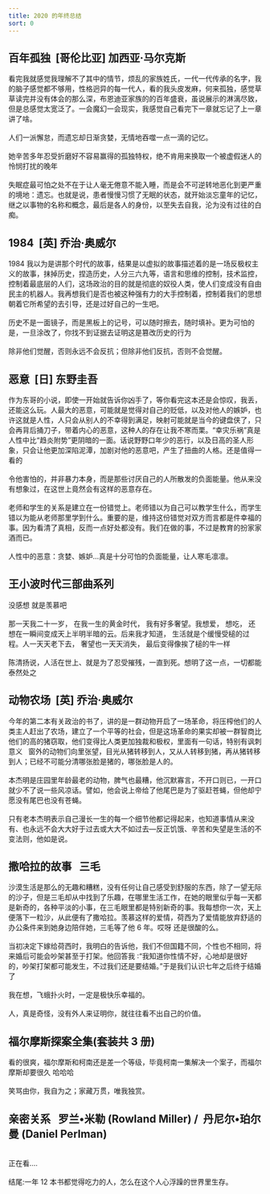 ```yaml
---
title: 2020 的年终总结
sort: 0
---
```


## 百年孤独  [哥伦比亚] 加西亚·马尔克斯  

看完我就感觉我理解不了其中的情节，烦乱的家族姓氏，一代一代传承的名字，我的脑子感觉都不够用，性格迥异的每一代人，看的我头皮发麻，何来孤独，感觉草草读完并没有体会的那么深，布恩迪亚家族的的百年盛衰，虽说展示的淋漓尽致，但是总感觉太宽泛了。一会魔幻一会现实，我感觉自己看完下一章就忘记了上一章讲了啥。<br />
<br />人们一派懈怠，而遗忘却日渐贪婪，无情地吞噬一点一滴的记忆。<br />
<br />她辛苦多年忍受折磨好不容易赢得的孤独特权，绝不肯用来换取一个被虚假迷人的怜悯打扰的晚年<br />
<br />失眠症最可怕之处不在于让人毫无倦意不能入睡，而是会不可逆转地恶化到更严重的境地：遗忘。也就是说，患者慢慢习惯了无眠的状态，就开始淡忘童年的记忆，继之以事物的名称和概念，最后是各人的身份，以至失去自我，沦为没有过往的白痴。<br />



## 1984  [英] 乔治·奥威尔  

1984 我以为是讲那个时代的故事，结果是以虚拟的故事描述着的是一场反极权主义的故事，抹掉历史，捏造历史，人分三六九等，语言和思维的控制，技术监控，控制着最底层的人们，这场政治的目的就是彻底的奴役人类，使人们变成没有自由民主的机器人。我再想我们是否也被这种强有力的大手控制着，控制着我们的思想朝着它所希望的去引导，还是过好自己的一生吧。<br />
<br />历史不是一面镜子，而是黑板上的记号，可以随时擦去，随时填补。更为可怕的是，一旦涂改了，你找不到证据去证明这是篡改历史的行为<br />
<br />除非他们觉醒，否则永远不会反抗；但除非他们反抗，否则不会觉醒。<br />

## 恶意  [日] 东野圭吾  

作为东哥的小说，即使一开始就告诉你凶手了，等你看完这本还是会惊叹，我丢，还能这么玩。人最大的恶意，可能就是觉得对自己的贬低，以及对他人的嫉妒，也许这就是人性，人只会从别人的不幸得到满足，映射可能就是当今的键盘侠了，只会再背后捅刀子，带着内心的恶意，这种人的存在让我不寒而栗。“幸灾乐祸”真是人性中比“趋炎附势”更阴暗的一面。话说野野口年少的恶行，以及日高的圣人形象，只会让他更加深陷泥潭，加剧对他的恶意吧，产生了扭曲的人格。还是值得一看的<br />
<br />令他害怕的，并非暴力本身，而是那些讨厌自己的人所散发的负面能量。他从来没有想象过，在这世上竟然会有这样的恶意存在。<br />
<br />老师和学生的关系是建立在一份错觉上。老师错以为自己可以教学生什么，而学生错以为能从老师那里学到什么。重要的是，维持这份错觉对双方而言都是件幸福的事。因为看清了真相，反而一点好处都没有。我们在做的事，不过是教育的扮家家酒而已。<br />
<br />人性中的恶意：贪婪、嫉妒...真是十分可怕的负面能量，让人寒毛凛凛。<br />

## 王小波时代三部曲系列  

没感想 就是羡慕吧<br />
<br />那一天我二十一岁， 在我一生的黄金时代， 我有好多奢望。我想爱， 想吃， 还想在一瞬间变成天上半明半暗的云。后来我才知道， 生活就是个缓慢受槌的过程。人一天天老下去， 奢望也一天天消失， 最后变得像挨了槌的牛一样<br />
<br />陈清扬说，人活在世上、就是为了忍受摧残，一直到死。想明了这一点，一切都能泰然处之<br />

## 动物农场  [英] 乔治·奥威尔  

今年的第二本有关政治的书了，讲的是一群动物开启了一场革命，将压榨他们的人类主人赶出了农场，建立了一个平等的社会，但是这场革命的果实却被一群智商比他们的高的猪窃取，他们变得比人类更加独裁和极权，里面有一句话，特别有讽刺意义   窗外的动物们向里张望，目光从猪转移到人，又从人转移到猪，再从猪转移到人；已经不可能分清哪张脸是猪的，哪张脸是人的。<br />
<br />本杰明是庄园里年龄最老的动物，脾气也最糟，他沉默寡言，不开口则已，一开口就少不了说一些风凉话。譬如，他会说上帝给了他尾巴是为了驱赶苍蝇，但他却宁愿没有尾巴也没有苍蝇。<br />
<br />只有老本杰明表示自己漫长一生的每一个细节他都记得起来，也知道事情从来没有、也永远不会大大好于过去或大大不如过去—反正饥饿、辛苦和失望是生活的不变法则，他如是说。<br />

## 撒哈拉的故事   三毛  

沙漠生活是那么的无趣和糟糕，没有任何让自己感受到舒服的东西，除了一望无际的沙子，但是三毛却从中找到了乐趣，在哪里生活工作，在她的眼里似乎每一天都是新奇的，各种平淡的小事，在三毛眼里都是特别新奇的事。我每想你一次，天上便落下一粒沙，从此便有了撒哈拉。羡慕这样的爱情，荷西为了爱情能放弃舒适的办公条件来到她身边陪伴她，三毛等了他 6 年。哎呀 还是很酸的么。 <br />
<br />当初决定下嫁给荷西时，我明白的告诉他，我们不但国籍不同，个性也不相同，将来婚后可能会吵架甚至于打架。他回答我 ∶“我知道你性情不好，心地却是很好的，吵架打架都可能发生，不过我们还是要结婚。”于是我们认识七年之后终于结婚了<br />
<br />我在想，飞蛾扑火时，一定是极快乐幸福的。<br />
<br />人，真是奇怪，没有外人来证明你，就往往看不出自己的价值。<br />

## 福尔摩斯探案全集(套装共 3 册)

看的很爽，福尔摩斯和柯南还是差一个等级，毕竟柯南一集解决一个案子，而福尔摩斯却要很久 哈哈哈<br />
<br />笑骂由你，我自为之；家藏万贯，唯我独赏。

## 亲密关系   罗兰•米勒 (Rowland Miller) /  丹尼尔•珀尔曼 (Daniel Perlman) 

<br />正在看....<br />
<br />结尾:一年 12 本书都觉得吃力的人，怎么在这个人心浮躁的世界里生存。<br />

